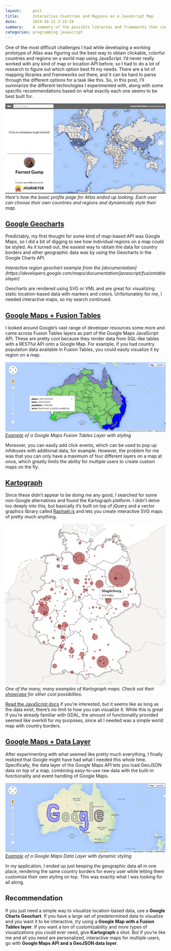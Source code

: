 ```yaml
---
layout:     post
title:      Interactive Countries and Regions on a JavaScript Map
date:       2014-10-11 2:15:19
summary:    A summary of the possible libraries and frameworks that can be used to visualize geographic data on a map. I had to do a lot of research to find exactly what I needed for my site, so I thought it'd be useful to sum it all up here.
categories: programming javascript
---
```


<head>
  <script type="text/javascript" src="https://www.google.com/jsapi"></script>
  <script type="text/javascript">
  google.load("visualization", "1", {packages:["geochart"]});
  google.setOnLoadCallback(drawRegionsMap);

  function drawRegionsMap() {

    var data = google.visualization.arrayToDataTable([
      ['Country', 'Popularity'],
      ['Germany', 200],
      ['United States', 300],
      ['Brazil', 400],
      ['Canada', 500],
      ['France', 600],
      ['RU', 700]
      ]);

    var options = {};

    var chart = new google.visualization.GeoChart(document.getElementById('regions_div'));

    chart.draw(data, options);
  }
  </script>
</head>

One of the most difficult challenges I had while developing a working prototype of Atlas was figuring out the best way to obtain clickable, colorful countries and regions on a world map using JavaScript. I’d never really worked with any kind of map or location API before, so I had to do a lot of research to figure out which option best fit my needs. There are a lot of mapping libraries and frameworks out there, and it can be hard to parse through the different options for a task like this. So, in this post, I’ll summarize the different technologies I experimented with, along with some specific recommendations based on what exactly each one seems to be best built for.

![Basic profile page for Atlas](/images/map_example.png)
*Here's how the basic profile page for Atlas ended up looking. Each user can choose their own countries and regions and dynamically style their map.*

## [Google Geocharts](https://developers.google.com/chart/interactive/docs/gallery/geochart)
Predictably, my first thought for some kind of map-based API was Google Maps, so I did a bit of digging to see how individual regions on a map could be styled. As it turned out, the easiest way to obtain the data for country borders and other geographic data was by using the Geocharts in the Google Charts API. 
<br>

<div id="regions_div"></div>
<em style="">Interactive region geochart example from the [documentation](https://developers.google.com/maps/documentation/javascript/fusiontableslayer)</em>

Geocharts are rendered using SVG or VML and are great for visualizing static location-based data with markers and colors. Unfortunately for me, I needed interactive maps, so my search continued. 

## [Google Maps + Fusion Tables](https://developers.google.com/maps/documentation/javascript/fusiontableslayer)
I looked around Google’s vast range of developer resources some more and came across Fusion Tables layers as part of the Google Maps JavaScript API. These are pretty cool because they render data from SQL-like tables with a RESTful API onto a Google Map. For example, if you had country population data available in Fusion Tables, you could easily visualize it by region on a map. 

![Fusion Tables layer example](/images/fusion_tables.png)
*[Example](https://developers.google.com/maps/documentation/javascript/examples/layer-fusiontables-styling) of a Google Maps Fusion Tables Layer with styling*

Moreover, you can easily add click events, which can be used to pop up infoboxes with additional data, for example. However, the problem for me was that you can only have a maximum of four different layers on a map at once, which greatly limits the ability for multiple users to create custom maps on the fly.

## [Kartograph](http://kartograph.org/)
Since these didn’t appear to be doing me any good, I searched for some non-Google alternatives and found the Kartograph platform. I didn’t delve too deeply into this, but basically it’s built on top of jQuery and a vector graphics library called [Raphaël.js](http://raphaeljs.com/) and lets you create interactive SVG maps of pretty much anything. 

![German visitors to the Kartograph website in 2012](/images/kartograph.png)
*One of the many, many examples of Kartograph maps. Check out their [showcase](http://kartograph.org/showcase/) for other cool possibilites.*

[Read the JavaScript docs](http://kartograph.org/docs/kartograph.js/) if you’re interested, but it seems like as long as the data exist, there’s no limit to how you can visualize it. While this is great if you’re already familiar with GDAL, the amount of functionality provided seemed like overkill for my purposes, since all I needed was a simple world map with country borders. 

## [Google Maps + Data Layer](https://developers.google.com/maps/documentation/javascript/datalayer)
After experimenting with what seemed like pretty much everything, I finally realized that Google might have had what I needed this whole time. Specifically, the data layer of the Google Maps API lets you load GeoJSON data on top of a map, combining easy-to-use raw data with the built-in functionality and event handling of Google Maps. 

![Data Layer with dynamic styling example](/images/data_layer.png)
*[Example](https://developers.google.com/maps/documentation/javascript/examples/layer-data-dynamic) of a Google Maps Data Layer with dynamic styling*

In my application, I ended up just keeping the geographic data all in one place, rendering the same country borders for every user while letting them customize their own styling on top. This was exactly what I was looking for all along.


## Recommendation
If you just need a simple way to visualize location-based data, use a __Google Charts Geochart__. If you have a large set of predetermined data to visualize and you want it to be interactive, try using a __Google Map with a Fusion Tables layer__. If you want a ton of customizability and more types of visualizations you could ever need, give __Kartograph__ a shot. But if you’re like me and all you need are personalized, interactive maps for multiple users, go with __Google Maps API and a GeoJSON data layer__. 